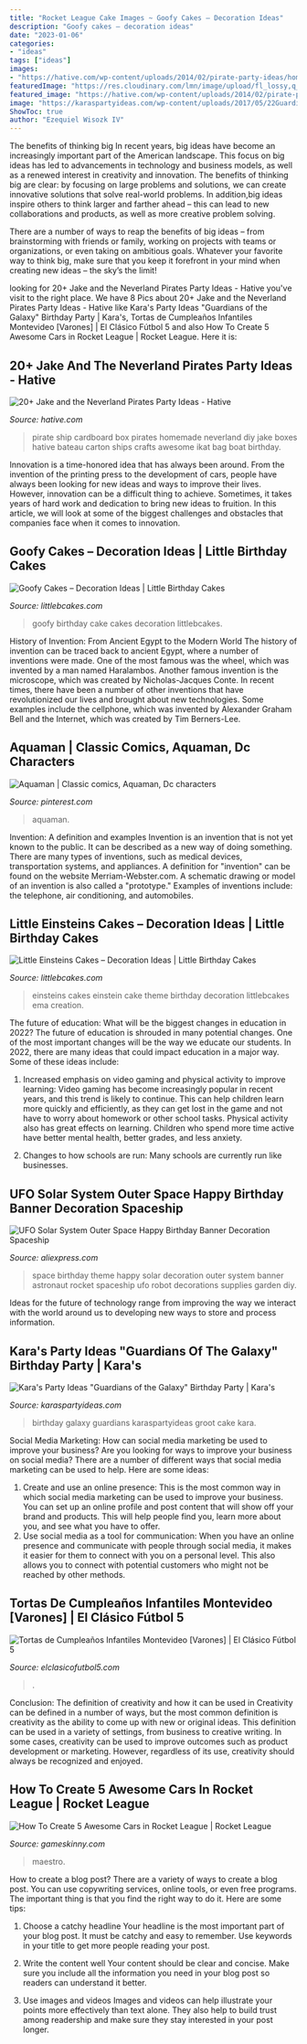 ```yaml
---
title: "Rocket League Cake Images ~ Goofy Cakes – Decoration Ideas"
description: "Goofy cakes – decoration ideas"
date: "2023-01-06"
categories:
- "ideas"
tags: ["ideas"]
images:
- "https://hative.com/wp-content/uploads/2014/02/pirate-party-ideas/homemade-pirate-ship-31.jpg"
featuredImage: "https://res.cloudinary.com/lmn/image/upload/fl_lossy,q_80/f_auto,w_640,h_360,c_limit/v1/gameskinnyop/f/5/4/resized_f54f1cebd29681fdc716110797cfc10e.jpg"
featured_image: "https://hative.com/wp-content/uploads/2014/02/pirate-party-ideas/homemade-pirate-ship-31.jpg"
image: "https://karaspartyideas.com/wp-content/uploads/2017/05/22Guardians-of-the-Galaxy22-Birthday-Party-via-Karas-Party-Ideas-KarasPartyIdeas.com10.jpg"
ShowToc: true
author: "Ezequiel Wisozk IV"
---
```



The benefits of thinking big
In recent years, big ideas have become an increasingly important part of the American landscape. This focus on big ideas has led to advancements in technology and business models, as well as a renewed interest in creativity and innovation.
The benefits of thinking big are clear: by focusing on large problems and solutions, we can create innovative solutions that solve real-world problems. In addition,big ideas inspire others to think larger and farther ahead – this can lead to new collaborations and products, as well as more creative problem solving.

There are a number of ways to reap the benefits of big ideas – from brainstorming with friends or family, working on projects with teams or organizations, or even taking on ambitious goals. Whatever your favorite way to think big, make sure that you keep it forefront in your mind when creating new ideas – the sky’s the limit!

	

		
looking for 20+ Jake and the Neverland Pirates Party Ideas - Hative you've visit to the right place. We have 8 Pics about 20+ Jake and the Neverland Pirates Party Ideas - Hative like Kara&#039;s Party Ideas &quot;Guardians of the Galaxy&quot; Birthday Party | Kara&#039;s, Tortas de Cumpleaños Infantiles Montevideo [Varones] | El Clásico Fútbol 5 and also How To Create 5 Awesome Cars in Rocket League | Rocket League. Here it is:
		
    
## 20+ Jake And The Neverland Pirates Party Ideas - Hative

<img loading=lazy src="https://hative.com/wp-content/uploads/2014/02/pirate-party-ideas/homemade-pirate-ship-31.jpg" onerror="this.onerror=null;this.src='https://tse4.mm.bing.net/th?id=OIP.X314CuMlQP-lxExAKnilwQHaKY&amp;pid=15.1';" alt="20+ Jake and the Neverland Pirates Party Ideas - Hative">

_Source: hative.com_

>pirate ship cardboard box pirates homemade neverland diy jake boxes hative bateau carton ships crafts awesome ikat bag boat birthday. 

	

Innovation is a time-honored idea that has always been around. From the invention of the printing press to the development of cars, people have always been looking for new ideas and ways to improve their lives. However, innovation can be a difficult thing to achieve. Sometimes, it takes years of hard work and dedication to bring new ideas to fruition. In this article, we will look at some of the biggest challenges and obstacles that companies face when it comes to innovation.

    
## Goofy Cakes – Decoration Ideas | Little Birthday Cakes

<img loading=lazy src="http://www.littlebcakes.com/wp-content/uploads/2014/05/Goofy-Birthday-Cake-Ideas.jpg" onerror="this.onerror=null;this.src='https://tse1.mm.bing.net/th?id=OIP.rfFzMx_ywWG3xk2JkqRnNAHaLJ&amp;pid=15.1';" alt="Goofy Cakes – Decoration Ideas | Little Birthday Cakes">

_Source: littlebcakes.com_

>goofy birthday cake cakes decoration littlebcakes. 

	

History of Invention: From Ancient Egypt to the Modern World
The history of invention can be traced back to ancient Egypt, where a number of inventions were made. One of the most famous was the wheel, which was invented by a man named Haralambos. Another famous invention is the microscope, which was created by Nicholas-Jacques Conte. In recent times, there have been a number of other inventions that have revolutionized our lives and brought about new technologies. Some examples include the cellphone, which was invented by Alexander Graham Bell and the Internet, which was created by Tim Berners-Lee.

    
## Aquaman | Classic Comics, Aquaman, Dc Characters

<img loading=lazy src="https://i.pinimg.com/736x/c0/77/b0/c077b06279203c77342da4b177d811ee.jpg" onerror="this.onerror=null;this.src='https://tse1.mm.bing.net/th?id=OIP.HjnsD2Fybw-oNMFHu0Mw7AHaNK&amp;pid=15.1';" alt="Aquaman | Classic comics, Aquaman, Dc characters">

_Source: pinterest.com_

>aquaman. 

	

Invention: A definition and examples
Invention is an invention that is not yet known to the public. It can be described as a new way of doing something. There are many types of inventions, such as medical devices, transportation systems, and appliances. 
A definition for "invention" can be found on the website Merriam-Webster.com. A schematic drawing or model of an invention is also called a "prototype." 
Examples of inventions include: the telephone, air conditioning, and automobiles.

    
## Little Einsteins Cakes – Decoration Ideas | Little Birthday Cakes

<img loading=lazy src="https://www.littlebcakes.com/wp-content/uploads/2014/01/Little-Einstein-Cakes.jpg" onerror="this.onerror=null;this.src='https://tse3.mm.bing.net/th?id=OIP.ImNseI8Mr-uA0Yz103GXyAHaGM&amp;pid=15.1';" alt="Little Einsteins Cakes – Decoration Ideas | Little Birthday Cakes">

_Source: littlebcakes.com_

>einsteins cakes einstein cake theme birthday decoration littlebcakes ema creation. 

	

The future of education: What will be the biggest changes in education in 2022?
The future of education is shrouded in many potential changes. One of the most important changes will be the way we educate our students. In 2022, there are many ideas that could impact education in a major way. Some of these ideas include: 
1) Increased emphasis on video gaming and physical activity to improve learning: Video gaming has become increasingly popular in recent years, and this trend is likely to continue. This can help children learn more quickly and efficiently, as they can get lost in the game and not have to worry about homework or other school tasks. Physical activity also has great effects on learning. Children who spend more time active have better mental health, better grades, and less anxiety. 

2) Changes to how schools are run: Many schools are currently run like businesses.

    
## UFO Solar System Outer Space Happy Birthday Banner Decoration Spaceship

<img loading=lazy src="https://ae01.alicdn.com/kf/HTB16JxvarZnBKNjSZFKq6AGOVXaC/UFO-Solar-System-Outer-Space-Happy-Birthday-Banner-Decoration-Spaceship-Astronaut-Rocket-Robot-Theme-Birthday-Party.jpg" onerror="this.onerror=null;this.src='https://tse4.mm.bing.net/th?id=OIP.Auxz-08UyvtmV7eM_QAKwgHaHa&amp;pid=15.1';" alt="UFO Solar System Outer Space Happy Birthday Banner Decoration Spaceship">

_Source: aliexpress.com_

>space birthday theme happy solar decoration outer system banner astronaut rocket spaceship ufo robot decorations supplies garden diy. 

	

Ideas for the future of technology range from improving the way we interact with the world around us to developing new ways to store and process information.

    
## Kara&#039;s Party Ideas &quot;Guardians Of The Galaxy&quot; Birthday Party | Kara&#039;s

<img loading=lazy src="https://karaspartyideas.com/wp-content/uploads/2017/05/22Guardians-of-the-Galaxy22-Birthday-Party-via-Karas-Party-Ideas-KarasPartyIdeas.com10.jpg" onerror="this.onerror=null;this.src='https://tse4.mm.bing.net/th?id=OIP.oECbxhPIrC3lO1ikGEexNQHaLH&amp;pid=15.1';" alt="Kara&#039;s Party Ideas &quot;Guardians of the Galaxy&quot; Birthday Party | Kara&#039;s">

_Source: karaspartyideas.com_

>birthday galaxy guardians karaspartyideas groot cake kara. 

	

Social Media Marketing: How can social media marketing be used to improve your business?
Are you looking for ways to improve your business on social media? There are a number of different ways that social media marketing can be used to help. Here are some ideas: 
1. Create and use an online presence: This is the most common way in which social media marketing can be used to improve your business. You can set up an online profile and post content that will show off your brand and products. This will help people find you, learn more about you, and see what you have to offer. 
2. Use social media as a tool for communication: When you have an online presence and communicate with people through social media, it makes it easier for them to connect with you on a personal level. This also allows you to connect with potential customers who might not be reached by other methods. 

    
## Tortas De Cumpleaños Infantiles Montevideo [Varones] | El Clásico Fútbol 5

<img loading=lazy src="https://www.elclasicofutbol5.com/wp-content/uploads/2015/04/tortas-futbol-3.jpg" onerror="this.onerror=null;this.src='https://tse2.mm.bing.net/th?id=OIP.a8G8SuJF7GNHamNQ42BIPgHaE8&amp;pid=15.1';" alt="Tortas de Cumpleaños Infantiles Montevideo [Varones] | El Clásico Fútbol 5">

_Source: elclasicofutbol5.com_

>. 

	

Conclusion: The definition of creativity and how it can be used in
Creativity can be defined in a number of ways, but the most common definition is creativity as the ability to come up with new or original ideas. This definition can be used in a variety of settings, from business to creative writing. In some cases, creativity can be used to improve outcomes such as product development or marketing. However, regardless of its use, creativity should always be recognized and enjoyed.

    
## How To Create 5 Awesome Cars In Rocket League | Rocket League

<img loading=lazy src="https://res.cloudinary.com/lmn/image/upload/fl_lossy,q_80/f_auto,w_640,h_360,c_limit/v1/gameskinnyop/f/5/4/resized_f54f1cebd29681fdc716110797cfc10e.jpg" onerror="this.onerror=null;this.src='https://tse4.mm.bing.net/th?id=OIP.sT10YCsd6vtGqp4HIU5WCAHaFs&amp;pid=15.1';" alt="How To Create 5 Awesome Cars in Rocket League | Rocket League">

_Source: gameskinny.com_

>maestro. 

	

How to create a blog post?
There are a variety of ways to create a blog post. You can use copywriting services, online tools, or even free programs. The important thing is that you find the right way to do it. Here are some tips:
1. Choose a catchy headline
Your headline is the most important part of your blog post. It must be catchy and easy to remember. Use keywords in your title to get more people reading your post.

2. Write the content well
Your content should be clear and concise. Make sure you include all the information you need in your blog post so readers can understand it better.

3. Use images and videos
Images and videos can help illustrate your points more effectively than text alone. They also help to build trust among readership and make sure they stay interested in your post longer.


